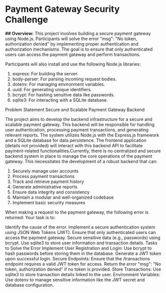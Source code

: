 #                       Payment Gateway Security Challenge

**## Overview:**
This project involves building a secure payment gateway using Node.js. Participants will solve the error "msg": "No token, authorization denied" by implementing proper authentication and authorization mechanisms. The goal is to ensure that only authenticated users can access the payment gateway and perform transactions.

Participants will also install and use the following Node.js libraries:

1. express: For building the server.
2. body-parser: For parsing incoming request bodies.
3. dotenv: For managing environment variables.
4. uuid: For generating unique identifiers.
5. bcrypt: For hashing sensitive data like passwords.
6. sqlite3: For interacting with a SQLite database.

Problem Statement
Secure and Scalable Payment Gateway Backend


The project aims to develop the backend infrastructure for a secure and scalable payment gateway. This backend will be responsible for handling user authentication, processing payment transactions, and generating relevant reports. The system utilizes Node.js with the Express.js framework and a SQLite database for data persistence. The frontend application (details not provided) will interact with this backend API to facilitate payment-related functionalities.Currently, there is no centralized and secure backend system in place to manage the core operations of the payment gateway. This necessitates the development of a robust backend that can:

1. Securely manage user accounts
2. Process payment transactions
3. Track and retrieve payment history
4. Generate administrative reports
5. Ensure data integrity and consistency
6. Maintain a modular and well-organized codebase
7. Implement basic security measures

When making a request to the payment gateway, the following error is returned:
Your task is to:

Identify the cause of the error.
Implement a secure authentication system using JSON Web Tokens (JWT).
Ensure that only authenticated users can access the payment gateway.
Secure sensitive data (e.g., passwords) using bcrypt.
Use sqlite3 to store user information and transaction details.
Tasks to Solve the Error
Implement User Registration and Login:
Use bcrypt to hash passwords before storing them in the database.
Generate a JWT token upon successful login.
Secure Endpoints:
Ensure that the /transactions endpoint requires a valid JWT token for access.
Return the error "msg": "No token, authorization denied" if no token is provided.
Store Transactions:
Use sqlite3 to store transaction details linked to the user.
Environment Variables:
Use dotenv to manage sensitive information like the JWT secret and database configuration.


